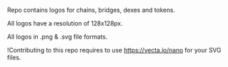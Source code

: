 Repo contains logos for chains, bridges, dexes and tokens.

All logos have a resolution of 128x128px.

All logos in .png & .svg file formats.

!Contributing to this repo requires to use https://vecta.io/nano for your SVG files.
